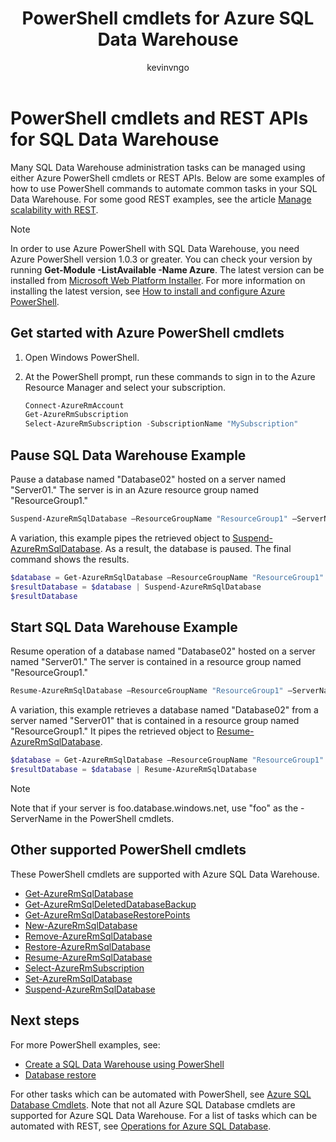 ﻿---
title: PowerShell cmdlets for Azure SQL Data Warehouse
description: Find the top PowerShell cmdlets for Azure SQL Data Warehouse including how to pause and resume a database.
services: sql-data-warehouse
author: kevinvngo
manager: craigg
ms.service: sql-data-warehouse
ms.topic: conceptual
ms.component: manage
ms.date: 04/17/2018
ms.author: kevin
ms.reviewer: igorstan
---

# PowerShell cmdlets and REST APIs for SQL Data Warehouse
Many SQL Data Warehouse administration tasks can be managed using either Azure PowerShell cmdlets or REST APIs.  Below are some examples of how to use PowerShell commands to automate common tasks in your SQL Data Warehouse.  For some good REST examples, see the article [Manage scalability with REST][Manage scalability with REST].

> [!NOTE]
> In order to use Azure PowerShell with SQL Data Warehouse, you need Azure PowerShell version 1.0.3 or greater.  You can check your version by running **Get-Module -ListAvailable -Name Azure**.  The latest version can be installed from  [Microsoft Web Platform Installer][Microsoft Web Platform Installer].  For more information on installing the latest version, see [How to install and configure Azure PowerShell][How to install and configure Azure PowerShell].
> 
> 

## Get started with Azure PowerShell cmdlets
1. Open Windows PowerShell.
2. At the PowerShell prompt, run these commands to sign in to the Azure Resource Manager and select your subscription.
   
    ```PowerShell
    Connect-AzureRmAccount
    Get-AzureRmSubscription
    Select-AzureRmSubscription -SubscriptionName "MySubscription"
    ```

## Pause SQL Data Warehouse Example
Pause a database named "Database02" hosted on a server named "Server01."  The server is in an Azure resource group named "ResourceGroup1."

```Powershell
Suspend-AzureRmSqlDatabase –ResourceGroupName "ResourceGroup1" –ServerName "Server01" –DatabaseName "Database02"
```
A variation, this example pipes the retrieved object to [Suspend-AzureRmSqlDatabase][Suspend-AzureRmSqlDatabase].  As a result, the database is paused. The final command shows the results.

```Powershell
$database = Get-AzureRmSqlDatabase –ResourceGroupName "ResourceGroup1" –ServerName "Server01" –DatabaseName "Database02"
$resultDatabase = $database | Suspend-AzureRmSqlDatabase
$resultDatabase
```

## Start SQL Data Warehouse Example
Resume operation of a database named "Database02" hosted on a server named "Server01." The server is contained in a resource group named "ResourceGroup1."

```Powershell
Resume-AzureRmSqlDatabase –ResourceGroupName "ResourceGroup1" –ServerName "Server01" -DatabaseName "Database02"
```

A variation, this example retrieves a database named "Database02" from a server named "Server01" that is contained in a resource group named "ResourceGroup1." It pipes the retrieved object to [Resume-AzureRmSqlDatabase][Resume-AzureRmSqlDatabase].

```Powershell
$database = Get-AzureRmSqlDatabase –ResourceGroupName "ResourceGroup1" –ServerName "Server01" –DatabaseName "Database02"
$resultDatabase = $database | Resume-AzureRmSqlDatabase
```

> [!NOTE]
> Note that if your server is foo.database.windows.net, use "foo" as the -ServerName in the PowerShell cmdlets.
> 
> 

## Other supported PowerShell cmdlets
These PowerShell cmdlets are supported with Azure SQL Data Warehouse.

* [Get-AzureRmSqlDatabase][Get-AzureRmSqlDatabase]
* [Get-AzureRmSqlDeletedDatabaseBackup][Get-AzureRmSqlDeletedDatabaseBackup]
* [Get-AzureRmSqlDatabaseRestorePoints][Get-AzureRmSqlDatabaseRestorePoints]
* [New-AzureRmSqlDatabase][New-AzureRmSqlDatabase]
* [Remove-AzureRmSqlDatabase][Remove-AzureRmSqlDatabase]
* [Restore-AzureRmSqlDatabase][Restore-AzureRmSqlDatabase]
* [Resume-AzureRmSqlDatabase][Resume-AzureRmSqlDatabase]
* [Select-AzureRmSubscription][Select-AzureRmSubscription]
* [Set-AzureRmSqlDatabase][Set-AzureRmSqlDatabase]
* [Suspend-AzureRmSqlDatabase][Suspend-AzureRmSqlDatabase]

## Next steps
For more PowerShell examples, see:

* [Create a SQL Data Warehouse using PowerShell][Create a SQL Data Warehouse using PowerShell]
* [Database restore][Database restore]

For other tasks which can be automated with PowerShell, see [Azure SQL Database Cmdlets][Azure SQL Database Cmdlets]. Note that not all Azure SQL Database cmdlets are supported for Azure SQL Data Warehouse.  For a list of tasks which can be automated with REST, see [Operations for Azure SQL Database][Operations for Azure SQL Database].

<!--Image references-->

<!--Article references-->
[How to install and configure Azure PowerShell]: /powershell/azureps-cmdlets-docs
[Create a SQL Data Warehouse using PowerShell]: ./create-data-warehouse-powershell.md
[Database restore]: ./sql-data-warehouse-restore-database-powershell.md
[Manage scalability with REST]: ./sql-data-warehouse-manage-compute-rest-api.md

<!--MSDN references-->
[Azure SQL Database Cmdlets]: https://docs.microsoft.com/powershell/module/azurerm.sql
[Operations for Azure SQL Database]: https://msdn.microsoft.com/library/azure/dn505719.aspx
[Get-AzureRmSqlDatabase]: https://docs.microsoft.com/powershell/module/azurerm.sql/get-azurermsqldatabase
[Get-AzureRmSqlDeletedDatabaseBackup]: https://docs.microsoft.com/powershell/module/azurerm.sql/get-AzureRmSqlDeletedDatabaseBackup
[Get-AzureRmSqlDatabaseRestorePoints]: https://docs.microsoft.com/powershell/module/azurerm.sql/get-AzureRmSqlDatabaseRestorePoints
[New-AzureRmSqlDatabase]: https://docs.microsoft.com/powershell/module/azurerm.sql/New-AzureRmSqlDatabase
[Remove-AzureRmSqlDatabase]: https://docs.microsoft.com/powershell/module/azurerm.sql/Remove-AzureRmSqlDatabase
[Restore-AzureRmSqlDatabase]: https://docs.microsoft.com/powershell/module/azurerm.sql/Restore-AzureRmSqlDatabase
[Resume-AzureRmSqlDatabase]: https://docs.microsoft.com/powershell/module/azurerm.sql/Resume-AzureRmSqlDatabase
<!-- It appears that Select-AzureRmSubscription isn't documented, so this points to Select-AzureSubscription -->
[Select-AzureRmSubscription]: https://msdn.microsoft.com/library/dn722499.aspx
[Set-AzureRmSqlDatabase]: https://docs.microsoft.com/powershell/module/azurerm.sql/Set-AzureRmSqlDatabase
[Suspend-AzureRmSqlDatabase]: https://docs.microsoft.com/powershell/module/azurerm.sql/Suspend-AzureRmSqlDatabase

<!--Other Web references-->
[Microsoft Web Platform Installer]: https://aka.ms/webpi-azps
